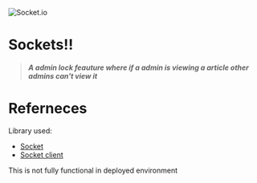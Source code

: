 ![Socket.io](https://img.shields.io/badge/Socket.io-black?style=for-the-badge&logo=socket.io&badgeColor=010101)
<h1>Sockets!!</h1>

<blockquote>
<h5> A admin lock feauture where if a admin is viewing a article other admins can't view it</h5>
  </blockquote>

# Referneces

Library used:

- [Socket](https://socket.io/)
- [Socket client](https://socket.io/docs/v3/client-installation/)

<p>This is not fully functional in deployed environment</p>
